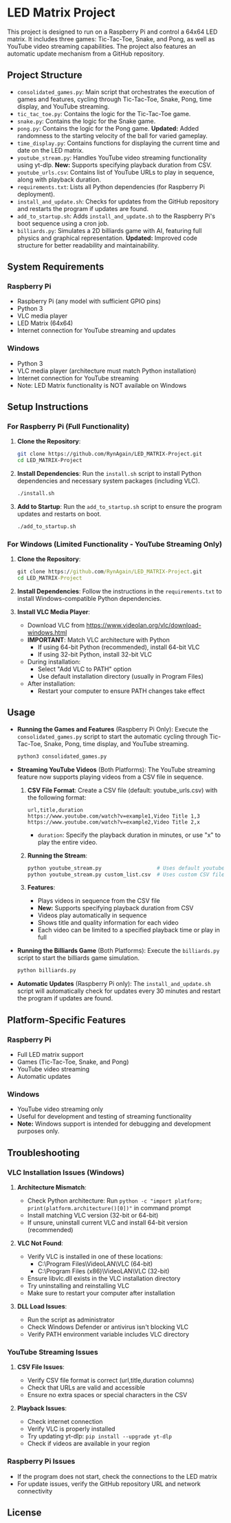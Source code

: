 # LED Matrix Project

This project is designed to run on a Raspberry Pi and control a 64x64 LED matrix. It includes three games: Tic-Tac-Toe, Snake, and Pong, as well as YouTube video streaming capabilities. The project also features an automatic update mechanism from a GitHub repository.

## Project Structure

- `consolidated_games.py`: Main script that orchestrates the execution of games and features, cycling through Tic-Tac-Toe, Snake, Pong, time display, and YouTube streaming.
- `tic_tac_toe.py`: Contains the logic for the Tic-Tac-Toe game.
- `snake.py`: Contains the logic for the Snake game.
- `pong.py`: Contains the logic for the Pong game. **Updated:** Added randomness to the starting velocity of the ball for varied gameplay.
- `time_display.py`: Contains functions for displaying the current time and date on the LED matrix.
- `youtube_stream.py`: Handles YouTube video streaming functionality using yt-dlp. **New:** Supports specifying playback duration from CSV.
- `youtube_urls.csv`: Contains list of YouTube URLs to play in sequence, along with playback duration.
- `requirements.txt`: Lists all Python dependencies (for Raspberry Pi deployment).
- `install_and_update.sh`: Checks for updates from the GitHub repository and restarts the program if updates are found.
- `add_to_startup.sh`: Adds `install_and_update.sh` to the Raspberry Pi's boot sequence using a cron job.
- `billiards.py`: Simulates a 2D billiards game with AI, featuring full physics and graphical representation. **Updated:** Improved code structure for better readability and maintainability.

## System Requirements

### Raspberry Pi
- Raspberry Pi (any model with sufficient GPIO pins)
- Python 3
- VLC media player
- LED Matrix (64x64)
- Internet connection for YouTube streaming and updates

### Windows
- Python 3
- VLC media player (architecture must match Python installation)
- Internet connection for YouTube streaming
- Note: LED Matrix functionality is NOT available on Windows

## Setup Instructions

### For Raspberry Pi (Full Functionality)

1. **Clone the Repository**:
   ```bash
   git clone https://github.com/RynAgain/LED_MATRIX-Project.git
   cd LED_MATRIX-Project
   ```

2. **Install Dependencies**:
   Run the `install.sh` script to install Python dependencies and necessary system packages (including VLC).
   ```bash
   ./install.sh
   ```

3. **Add to Startup**:
   Run the `add_to_startup.sh` script to ensure the program updates and restarts on boot.
   ```bash
   ./add_to_startup.sh
   ```

### For Windows (Limited Functionality - YouTube Streaming Only)

1. **Clone the Repository**:
   ```cmd
   git clone https://github.com/RynAgain/LED_MATRIX-Project.git
   cd LED_MATRIX-Project
   ```

2. **Install Dependencies**:
   Follow the instructions in the `requirements.txt` to install Windows-compatible Python dependencies.

3. **Install VLC Media Player**:
   - Download VLC from https://www.videolan.org/vlc/download-windows.html
   - **IMPORTANT**: Match VLC architecture with Python
     - If using 64-bit Python (recommended), install 64-bit VLC
     - If using 32-bit Python, install 32-bit VLC
   - During installation:
     - Select "Add VLC to PATH" option
     - Use default installation directory (usually in Program Files)
   - After installation:
     - Restart your computer to ensure PATH changes take effect

## Usage

- **Running the Games and Features** (Raspberry Pi Only):
  Execute the `consolidated_games.py` script to start the automatic cycling through Tic-Tac-Toe, Snake, Pong, time display, and YouTube streaming.
  ```bash
  python3 consolidated_games.py
  ```

- **Streaming YouTube Videos** (Both Platforms):
  The YouTube streaming feature now supports playing videos from a CSV file in sequence.

  1. **CSV File Format**:
     Create a CSV file (default: youtube_urls.csv) with the following format:
     ```csv
     url,title,duration
     https://www.youtube.com/watch?v=example1,Video Title 1,3
     https://www.youtube.com/watch?v=example2,Video Title 2,x
     ```
     - `duration`: Specify the playback duration in minutes, or use "x" to play the entire video.

  2. **Running the Stream**:
     ```bash
     python youtube_stream.py                  # Uses default youtube_urls.csv
     python youtube_stream.py custom_list.csv  # Uses custom CSV file
     ```

  3. **Features**:
     - Plays videos in sequence from the CSV file
     - **New:** Supports specifying playback duration from CSV
     - Videos play automatically in sequence
     - Shows title and quality information for each video
     - Each video can be limited to a specified playback time or play in full

- **Running the Billiards Game** (Both Platforms):
  Execute the `billiards.py` script to start the billiards game simulation.
  ```bash
  python billiards.py
  ```

- **Automatic Updates** (Raspberry Pi only):
  The `install_and_update.sh` script will automatically check for updates every 30 minutes and restart the program if updates are found.

## Platform-Specific Features

### Raspberry Pi
- Full LED matrix support
- Games (Tic-Tac-Toe, Snake, and Pong)
- YouTube video streaming
- Automatic updates

### Windows
- YouTube video streaming only
- Useful for development and testing of streaming functionality
- **Note:** Windows support is intended for debugging and development purposes only.

## Troubleshooting

### VLC Installation Issues (Windows)
1. **Architecture Mismatch**:
   - Check Python architecture: Run `python -c "import platform; print(platform.architecture()[0])"` in command prompt
   - Install matching VLC version (32-bit or 64-bit)
   - If unsure, uninstall current VLC and install 64-bit version (recommended)

2. **VLC Not Found**:
   - Verify VLC is installed in one of these locations:
     - C:\Program Files\VideoLAN\VLC (64-bit)
     - C:\Program Files (x86)\VideoLAN\VLC (32-bit)
   - Ensure libvlc.dll exists in the VLC installation directory
   - Try uninstalling and reinstalling VLC
   - Make sure to restart your computer after installation

3. **DLL Load Issues**:
   - Run the script as administrator
   - Check Windows Defender or antivirus isn't blocking VLC
   - Verify PATH environment variable includes VLC directory

### YouTube Streaming Issues
1. **CSV File Issues**:
   - Verify CSV file format is correct (url,title,duration columns)
   - Check that URLs are valid and accessible
   - Ensure no extra spaces or special characters in the CSV

2. **Playback Issues**:
   - Check internet connection
   - Verify VLC is properly installed
   - Try updating yt-dlp: `pip install --upgrade yt-dlp`
   - Check if videos are available in your region

### Raspberry Pi Issues
- If the program does not start, check the connections to the LED matrix
- For update issues, verify the GitHub repository URL and network connectivity

## License
